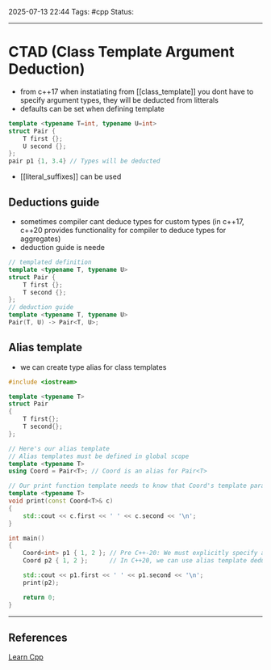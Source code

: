 
2025-07-13 22:44
Tags: #cpp
Status:

---
# CTAD (Class Template Argument Deduction)
- from c++17 when instatiating from [[class_template]] you dont have to specify argument types, they will be deducted from litterals
- defaults can be set when defining template
```cpp
template <typename T=int, typename U=int>
struct Pair {
	T first {};
	U second {};
};
pair p1 {1, 3.4} // Types will be deducted 
```
- [[literal_suffixes]] can be used
## Deductions guide
- sometimes compiler cant deduce types for custom types (in c++17, c++20 provides functionality for compiler to deduce types for aggregates)
- deduction guide is neede
```cpp
// templated definition
template <typename T, typename U>
struct Pair {
	T first {};
	T second {};
};
// deduction guide
template <typename T, typename U>
Pair(T, U) -> Pair<T, U>;
```
## Alias template
- we can create type alias for class templates
```cpp
#include <iostream>

template <typename T>
struct Pair
{
    T first{};
    T second{};
};

// Here's our alias template
// Alias templates must be defined in global scope
template <typename T>
using Coord = Pair<T>; // Coord is an alias for Pair<T>

// Our print function template needs to know that Coord's template parameter T is a type template parameter
template <typename T>
void print(const Coord<T>& c)
{
    std::cout << c.first << ' ' << c.second << '\n';
}

int main()
{
    Coord<int> p1 { 1, 2 }; // Pre C++-20: We must explicitly specify all type template argument
    Coord p2 { 1, 2 };      // In C++20, we can use alias template deduction to deduce the template arguments in cases where CTAD works

    std::cout << p1.first << ' ' << p1.second << '\n';
    print(p2);

    return 0;
}
```

---
## References
[Learn Cpp](https://www.learncpp.com/cpp-tutorial/alias-templates/)


